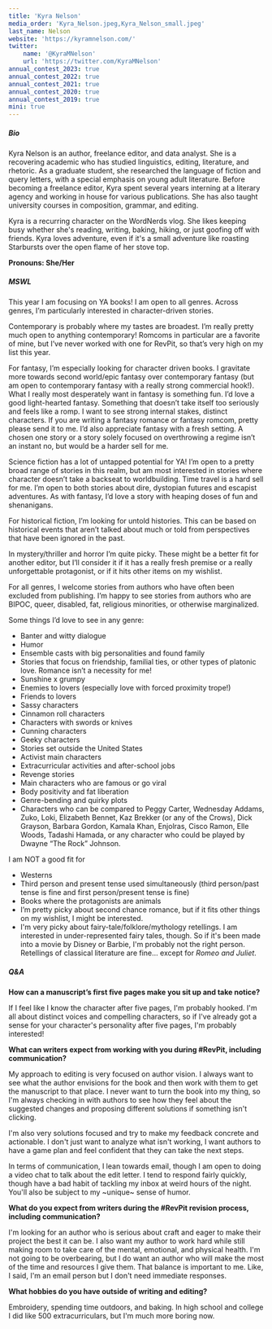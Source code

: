 ```yaml
---
title: 'Kyra Nelson'
media_order: 'Kyra_Nelson.jpeg,Kyra_Nelson_small.jpeg'
last_name: Nelson
website: 'https://kyramnelson.com/'
twitter:
    name: '@KyraMNelson'
    url: 'https://twitter.com/KyraMNelson'
annual_contest_2023: true
annual_contest_2022: true
annual_contest_2021: true
annual_contest_2020: true
annual_contest_2019: true
mini: true
---
```


##### Bio

Kyra Nelson is an author, freelance editor, and data analyst. She is a recovering academic who has studied linguistics, editing, literature, and rhetoric. As a graduate student, she researched the language of fiction and query letters, with a special emphasis on young adult literature. Before becoming a freelance editor, Kyra spent several years interning at a literary agency and working in house for various publications. She has also taught university courses in composition, grammar, and editing.

Kyra is a recurring character on the WordNerds vlog. She likes keeping busy whether she's reading, writing, baking, hiking, or just goofing off with friends. Kyra loves adventure, even if it's a small adventure like roasting Starbursts over the open flame of her stove top.

**Pronouns: She/Her**

##### MSWL

This year I am focusing on YA books! I am open to all genres. Across genres, I’m particularly interested in character-driven stories.

Contemporary is probably where my tastes are broadest. I’m really pretty much open to anything contemporary! Romcoms in particular are a favorite of mine, but I’ve never worked with one for RevPit, so that’s very high on my list this year.

For fantasy, I’m especially looking for character driven books. I gravitate more towards second world/epic fantasy over contemporary fantasy (but am open to contemporary fantasy with a really strong commercial hook!). What I really most desperately want in fantasy is something fun. I’d love a good light-hearted fantasy. Something that doesn’t take itself too seriously and feels like a romp. I want to see strong internal stakes, distinct characters. If you are writing a fantasy romance or fantasy romcom, pretty please send it to me. I’d also appreciate fantasy with a fresh setting. A chosen one story or a story solely focused on overthrowing a regime isn’t an instant no, but would be a harder sell for me. 

Science fiction has a lot of untapped potential for YA! I’m open to a pretty broad range of stories in this realm, but am most interested in stories where character doesn’t take a backseat to worldbuilding. Time travel is a hard sell for me. I’m open to both stories about dire, dystopian futures and escapist adventures. As with fantasy, I’d love a story with heaping doses of fun and shenanigans.

For historical fiction, I’m looking for untold histories. This can be based on historical events that aren’t talked about much or told from perspectives that have been ignored in the past.

In mystery/thriller and horror I’m quite picky. These might be a better fit for another editor, but I’ll consider it if it has a really fresh premise or a really unforgettable protagonist, or if it hits other items on my wishlist.

For all genres, I welcome stories from authors who have often been excluded from publishing. I’m happy to see stories from authors who are BIPOC, queer, disabled, fat, religious minorities, or otherwise marginalized.

Some things I’d love to see in any genre: 

* Banter and witty dialogue
* Humor
* Ensemble casts with big personalities and found family
* Stories that focus on friendship, familial ties, or other types of platonic love. Romance isn’t a necessity for me!
* Sunshine x grumpy
* Enemies to lovers (especially love with forced proximity trope!)
* Friends to lovers
* Sassy characters
* Cinnamon roll characters
* Characters with swords or knives
* Cunning characters
* Geeky characters
* Stories set outside the United States
* Activist main characters
* Extracurricular activities and after-school jobs
* Revenge stories
* Main characters who are famous or go viral
* Body positivity and fat liberation
* Genre-bending and quirky plots
* Characters who can be compared to Peggy Carter, Wednesday Addams, Zuko, Loki, Elizabeth Bennet, Kaz Brekker (or any of the Crows), Dick Grayson, Barbara Gordon, Kamala Khan, Enjolras, Cisco Ramon, Elle Woods, Tadashi Hamada, or any character who could be played by Dwayne “The Rock” Johnson.

I am NOT a good fit for
* Westerns
* Third person and present tense used simultaneously (third person/past tense is fine and first person/present tense is fine)
* Books where the protagonists are animals
* I’m pretty picky about second chance romance, but if it fits other things on my wishlist, I might be interested.
* I'm very picky about fairy-tale/folklore/mythology retellings. I am interested in under-represented fairy tales, though. So if it's been made into a movie by Disney or Barbie, I'm probably not the right person. Retellings of classical literature are fine… except for _Romeo and Juliet_.

##### Q&A

**How can a manuscript’s first five pages make you sit up and take notice?**

If I feel like I know the character after five pages, I'm probably hooked. I'm all about distinct voices and compelling characters, so if I've already got a sense for your character's personality after five pages, I'm probably interested!

**What can writers expect from working with you during #RevPit, including communication?**

My approach to editing is very focused on author vision. I always want to see what the author envisions for the book and then work with them to get the manuscript to that place. I never want to turn the book into my thing, so I'm always checking in with authors to see how they feel about the suggested changes and proposing different solutions if something isn't clicking.

I'm also very solutions focused and try to make my feedback concrete and actionable. I don't just want to analyze what isn't working, I want authors to have a game plan and feel confident that they can take the next steps.

In terms of communication, I lean towards email, though I am open to doing a video chat to talk about the edit letter. I tend to respond fairly quickly, though have a bad habit of tackling my inbox at weird hours of the night. You'll also be subject to my ~unique~ sense of humor.

**What do you expect from writers during the #RevPit revision process, including communication?**

I'm looking for an author who is serious about craft and eager to make their project the best it can be. I also want my author to work hard while still making room to take care of the mental, emotional, and physical health. I'm not going to be overbearing, but I do want an author who will make the most of the time and resources I give them. That balance is important to me. Like, I said, I'm an email person but I don't need immediate responses.

**What hobbies do you have outside of writing and editing?**

Embroidery, spending time outdoors, and baking. In high school and college I did like 500 extracurriculars, but I'm much more boring now.